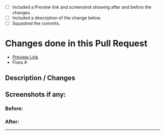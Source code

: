 <!-- Please read and understand everything below
**Do not delete any text other than where you are instructed to.** -->

<!-- **Students: If one of them is applicable to you. Please check it.** -->

<!-- Check by changing each `[ ]` to `[x]` Please take note of the whitespace as it matters.-->

- [ ] Included a Preview link and screenshot showing after and before the changes.
- [ ] Included a description of the change below.
- [ ] Squashed the commits.

# Changes done in this Pull Request

<!-- If your change will be reflected on the website, please provide a Test Link **Hint : `master`** -->

- [Preview Link](url)
  <!-- If you fully fixed some issue, please insert the issue number after the #.
  If you have not completely fixed an issue but only some part of it, then remove “Fixes #” and simply link the PR to the issue by writing '#<Issue Number>' -->
- Fixes #<Issue Number>

## Description / Changes

## Screenshots if any:

### Before:

### After:

---

<!-- [preview link url]: https://<github_username>.github.io/<name_of_repository> -->
<!-- [squash]:https://stackoverflow.com/questions/5189560/squash-my-last-x-commits-together-using-git-->
<!--[squash2]https://davidwalsh.name/squash-commits-git-->
